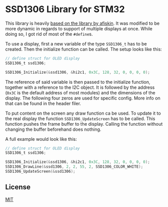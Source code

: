# SSD1306 Library for STM32

This library is heavily [based on the library by afiskin](https://github.com/TimGoll/stm32-ssd1306). It was modified to be more dynamic in regards to support of multiple displays at once. While doing so, I got rid of most of the `#define`s.

To use a display, first a new variable of the type `SSD1306_t` has to be created. Then the initialize function can be called. The setup looks like this:

```C
// define struct for OLED display
SSD1306_t ssd1306;

SSD1306_Initialize(&ssd1306, &hi2c1, 0x3C, 128, 32, 0, 0, 0, 0);
```

The reference of said variable is then passed to the initialize function, together with a reference to the I2C object. It is followed by the address (`0x3C` is the default address of most modules) and the dimensions of the display. The following four zeros are used for specific config. More info on that can be found in the header filer.

To put content on the screen any draw function ca be used. To update it to the real display the function `SSD1306_UpdateScreen` has to be called. This function pushes the frame buffer to the display. Calling the function without changing the buffer beforehand does nothing.

A full example would look like this:

```C
// define struct for OLED display
SSD1306_t ssd1306;

SSD1306_Initialize(&ssd1306, &hi2c1, 0x3C, 128, 32, 0, 0, 0, 0);
SSD1306_DrawLine(&ssd1306, 2, 2, 55, 2, SSD1306_COLOR_WHITE);
SSD1306_UpdateScreen(&ssd1306);
```

## License

[MIT](LICENSE)
